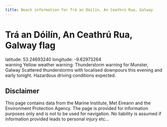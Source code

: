 ```yaml
---
title: Beach information for Trá an Dóilín, An Ceathrú Rua, Galway
---
```

# Trá an Dóilín, An Ceathrú Rua, Galway <span class="material-icons blue-flag">flag</span>

<div class="location-info">latitude: 53.24693240 longitude: -9.62973264</div>
<div class="met-eireann-warnings"><span class="material-icons yellow-warning">warning</span>&nbsp;Yellow weather warning: Thunderstorm warning for Munster, Galway Scattered thunderstorms with localised downpours this evening and early tonight. Hazardous driving conditions expected.&nbsp;</div>
<div></div>

## Disclaimer

This page contains data from the Marine Institute, 
Met Eireann and the Environment Protection Agency. The page is provided for
information purposes only and is not to be used for navigation. No liability 
is assumed if information provided leads to personal injury etc...
